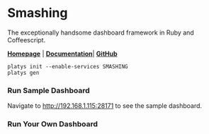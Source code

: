 # Smashing

The exceptionally handsome dashboard framework in Ruby and Coffeescript. 

[**Homepage**](https://smashing.github.io/) | [**Documentation**](https://github.com/Smashing/smashing/wiki)| **[GitHub](https://github.com/Smashing/smashing)**

```
platys init --enable-services SMASHING
platys gen
```

### Run Sample Dashboard

Navigate to <http://192.168.1.115:28171> to see the sample dashboard.

### Run Your Own Dashboard
